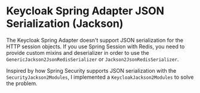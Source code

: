 # Keycloak Spring Adapter JSON Serialization (Jackson)

The Keycloak Spring Adapter doesn't support JSON serialization for the HTTP session objects. If you use Spring Session with Redis, you need to provide custom mixins and deserializer in order to use the `GenericJackson2JsonRedisSerializer` or `Jackson2JsonRedisSerializer`.

Inspired by how Spring Security supports JSON serialization with the `SecurityJackson2Modules`, I implemented a `KeycloakJackson2Modules` to solve the problem.
